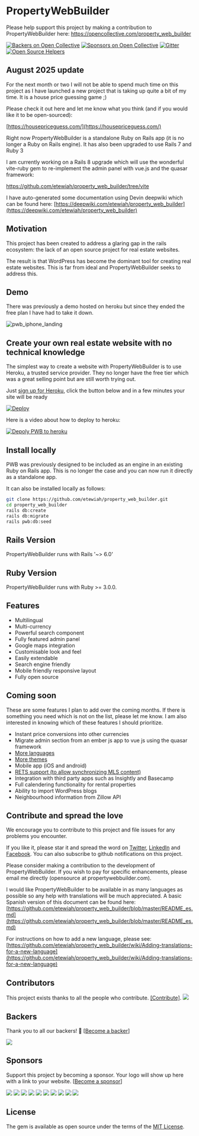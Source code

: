 # PropertyWebBuilder

Please help support this project by making a contribution to PropertyWebBuilder here: https://opencollective.com/property_web_builder

[![Backers on Open Collective](https://opencollective.com/property_web_builder/backers/badge.svg)](#backers)
[![Sponsors on Open Collective](https://opencollective.com/property_web_builder/sponsors/badge.svg)](#sponsors)
[![Gitter](https://badges.gitter.im/dev-1pr/1pr.svg)](https://gitter.im/property_web_builder/Lobby?utm_source=badge&utm_medium=badge&utm_campaign=pr-badge&utm_content=body_badge)
[![Open Source Helpers](https://www.codetriage.com/etewiah/property_web_builder/badges/users.svg)](https://www.codetriage.com/etewiah/property_web_builder)


## August 2025 update

For the next month or two I will not be able to spend much time on this project as I have launched a new project that is taking up quite a bit of my time.  It is a house price guessing game ;)

Please check it out here and let me know what you think (and if you would like it to be open-sourced):

[https://housepriceguess.com/](https://housepriceguess.com/)

Right now PropertyWebBuilder is a standalone Ruby on Rails app (it is no longer a Ruby on Rails engine). It has also been upgraded to use Rails 7 and Ruby 3

I am currently working on a Rails 8 upgrade which will use the wonderful vite-ruby gem to re-implement the admin panel with vue.js and the quasar framework:

https://github.com/etewiah/property_web_builder/tree/vite

I have auto-generated some documentation using Devin deepwiki which can be found here:
[https://deepwiki.com/etewiah/property_web_builder](https://deepwiki.com/etewiah/property_web_builder)

## Motivation

This project has been created to address a glaring gap in the rails ecosystem: the lack of an open source project for real estate websites.

The result is that WordPress has become the dominant tool for creating real estate websites.  This is far from ideal and PropertyWebBuilder seeks to address this.


## Demo

<!-- You can try out a demo at [https://pwb-v2.herokuapp.com](https://pwb-v2.herokuapp.com/)

To see the admin panel, login as user admin@example.com with a password of "pwb123456". -->

There was previously a demo hosted on heroku but since they ended the free plan I have had to take it down.

![pwb_iphone_landing](https://cloud.githubusercontent.com/assets/1741198/22990222/bfec0168-f3b8-11e6-89df-b950c4979970.png)


## Create your own real estate website with no technical knowledge

The simplest way to create a website with PropertyWebBuilder is to use Heroku, a trusted service provider.  They no longer have the free tier which was a great selling point but are still worth trying out.

Just [sign up for Heroku](https://signup.heroku.com/identity), click the button below and in a few minutes your site will be ready

[![Deploy](https://www.herokucdn.com/deploy/button.svg)](https://heroku.com/deploy?template=https://github.com/etewiah/property_web_builder)

Here is a video about how to deploy to heroku:

[![Depoly PWB to heroku](http://img.youtube.com/vi/hyapXTwGyr4/0.jpg)](http://www.youtube.com/watch?v=hyapXTwGyr4 "Deploy PWB to heroku")


## Install locally

PWB was previously designed to be included as an engine in an existing Ruby on Rails app. This is no longer the case and you can now run it directly as a standalone app.

It can also be installed locally as follows:

```bash
git clone https://github.com/etewiah/property_web_builder.git
cd property_web_builder
rails db:create
rails db:migrate
rails pwb:db:seed
```

## Rails Version

PropertyWebBuilder runs with Rails '~> 6.0'

## Ruby Version

PropertyWebBuilder runs with Ruby >= 3.0.0.


## Features

* Multilingual
* Multi-currency
* Powerful search component
* Fully featured admin panel
* Google maps integration
* Customisable look and feel
* Easily extendable
* Search engine friendly
* Mobile friendly responsive layout
* Fully open source

## Coming soon

These are some features I plan to add over the coming months.  If there is something you need which is not on the list, please let me know.  I am also interested in knowing which of these features I should prioritize.

* Instant price conversions into other currencies
* Migrate admin section from an ember js app to vue js using the quasar framework
* [More languages](https://github.com/etewiah/property_web_builder/issues/4)
* [More themes](https://github.com/etewiah/property_web_builder/issues/3)
* Mobile app (iOS and android)
* [RETS support (to allow synchronizing MLS content)](https://github.com/etewiah/property_web_builder/issues/2)
* Integration with third party apps such as Insightly and Basecamp
* Full calendering functionality for rental properties
* Ability to import WordPress blogs
* Neighbourhood information from Zillow API


## Contribute and spread the love
We encourage you to contribute to this project and file issues for any problems you encounter.

If you like it, please star it and spread the word on [Twitter](https://twitter.com/prptywebbuilder), [LinkedIn](https://www.linkedin.com/company/propertywebbuilder) and [Facebook](https://www.facebook.com/propertywebbuilder).  You can also subscribe to github notifications on this project.

Please consider making a contribution to the development of PropertyWebBuilder.  If you wish to pay for specific enhancements, please email me directly (opensource at propertywebbuilder.com).

I would like PropertyWebBuilder to be available in as many languages as possible so any help with translations will be much appreciated.  A basic Spanish version of this document can be found here:
[https://github.com/etewiah/property_web_builder/blob/master/README_es.md](https://github.com/etewiah/property_web_builder/blob/master/README_es.md)

For instructions on how to add a new language, please see:
[https://github.com/etewiah/property_web_builder/wiki/Adding-translations-for-a-new-language](https://github.com/etewiah/property_web_builder/wiki/Adding-translations-for-a-new-language)
<!--
---

Thanks to the awesome [Locale](http://www.localeapp.com/) contributing to the translations is super easy!

- Edit the translations directly on the [property_web_builder](http://www.localeapp.com/projects/public?search=property_web_builder) project on Locale.
- **That's it!**
- The maintainer will then pull translations from the Locale project and push to Github.
-->

## Contributors

This project exists thanks to all the people who contribute. [[Contribute]](CONTRIBUTING.md).
<a href="https://github.com/etewiah/property_web_builder/graphs/contributors"><img src="https://opencollective.com/property_web_builder/contributors.svg?width=890" /></a>


## Backers

Thank you to all our backers! 🙏 [[Become a backer](https://opencollective.com/property_web_builder#backer)]

<a href="https://opencollective.com/property_web_builder#backers" target="_blank"><img src="https://opencollective.com/property_web_builder/backers.svg?width=890"></a>


## Sponsors

Support this project by becoming a sponsor. Your logo will show up here with a link to your website. [[Become a sponsor](https://opencollective.com/property_web_builder#sponsor)]

<a href="https://opencollective.com/property_web_builder/sponsor/0/website" target="_blank"><img src="https://opencollective.com/property_web_builder/sponsor/0/avatar.svg"></a>
<a href="https://opencollective.com/property_web_builder/sponsor/1/website" target="_blank"><img src="https://opencollective.com/property_web_builder/sponsor/1/avatar.svg"></a>
<a href="https://opencollective.com/property_web_builder/sponsor/2/website" target="_blank"><img src="https://opencollective.com/property_web_builder/sponsor/2/avatar.svg"></a>
<a href="https://opencollective.com/property_web_builder/sponsor/3/website" target="_blank"><img src="https://opencollective.com/property_web_builder/sponsor/3/avatar.svg"></a>
<a href="https://opencollective.com/property_web_builder/sponsor/4/website" target="_blank"><img src="https://opencollective.com/property_web_builder/sponsor/4/avatar.svg"></a>
<a href="https://opencollective.com/property_web_builder/sponsor/5/website" target="_blank"><img src="https://opencollective.com/property_web_builder/sponsor/5/avatar.svg"></a>
<a href="https://opencollective.com/property_web_builder/sponsor/6/website" target="_blank"><img src="https://opencollective.com/property_web_builder/sponsor/6/avatar.svg"></a>
<a href="https://opencollective.com/property_web_builder/sponsor/7/website" target="_blank"><img src="https://opencollective.com/property_web_builder/sponsor/7/avatar.svg"></a>
<a href="https://opencollective.com/property_web_builder/sponsor/8/website" target="_blank"><img src="https://opencollective.com/property_web_builder/sponsor/8/avatar.svg"></a>
<a href="https://opencollective.com/property_web_builder/sponsor/9/website" target="_blank"><img src="https://opencollective.com/property_web_builder/sponsor/9/avatar.svg"></a>



## License
The gem is available as open source under the terms of the [MIT License](http://opensource.org/licenses/MIT).

